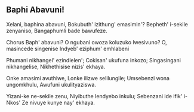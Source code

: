 ## Baphi Abavuni!

Xelani, baphina abavuni, Bokubuth' izithung' emasimin'?
Bepheth' i-sekile zenyaniso, Bangaphumli bade bawufeze.

Chorus
Baph' abavuni? O ngubani owoza koluzuko lwesivuno?
O, masincede singenise Indyeb' eziphum' emhlabeni

Phumani nikhangel' ezindlelen'; Cokisan' ukufuna inkozo;
Singasingani nikhangelise, Nikhethisise nizis' ekhaya.

Onke amasimi avuthiwe, Lonke ilizwe selilungile;
Umsebenzi wona ungomkhulu, Awufuni ukulityaziswa.

Yizani-ke ne-sekile zenu, Niyibuthe lendyebo inkulu;
Sebenzani ide ifik' i-Nkos' Ze nivuye kunye nay' ekhaya.

